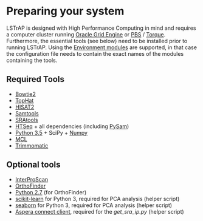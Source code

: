 # Preparing your system

LSTrAP is designed with High Performance Computing in mind and requires a computer cluster running 
[Oracle Grid Engine]((https://www.oracle.com/sun/index.html)) or [PBS](https://en.wikipedia.org/wiki/Portable_Batch_System) 
/ [Torque](http://www.adaptivecomputing.com/products/open-source/torque/). Furthermore, the essential 
tools (see below) need to be installed prior to running LSTrAP. 
Using the [Environment modules](http://modules.sourceforge.net/) are supported, in that case the configuration file 
needs to contain the exact names of the modules containing the tools.

## Required Tools

  * [Bowtie2](http://bowtie-bio.sourceforge.net/bowtie2/index.shtml)
  * [TopHat](https://ccb.jhu.edu/software/tophat/manual.shtml)
  * [HISAT2](http://ccb.jhu.edu/software/hisat2/index.shtml)
  * [Samtools](http://www.htslib.org/)
  * [SRAtools](http://ncbi.github.io/sra-tools/)
  * [HTSeq](http://www-huber.embl.de/users/anders/HTSeq/doc/index.html) + all dependencies (including [PySam](https://github.com/pysam-developers/pysam))
  * [Python 3.5](https://www.python.org/download/releases/3.5.1/) + SciPy + [Numpy](http://www.numpy.org/)
  * [MCL](http://www.micans.org/mcl/index.html?sec_software)
  * [Trimmomatic](http://www.usadellab.org/cms/?page=trimmomatic)
  
## Optional tools

  * [InterProScan](https://www.ebi.ac.uk/interpro/)
  * [OrthoFinder](https://github.com/davidemms/OrthoFinder)
  * [Python 2.7](https://www.python.org/download/releases/2.7/) (for OrthoFinder)
  * [scikit-learn](http://scikit-learn.org/) for Python 3, required for PCA analysis (helper script)
  * [seaborn](https://stanford.edu/~mwaskom/software/seaborn/) for Python 3, required for PCA analysis (helper script)
  * [Aspera connect client](http://downloads.asperasoft.com/en/downloads/2), required for the *get_sra_ip.py* (helper script)